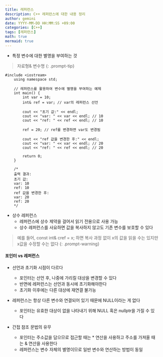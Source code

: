```yaml
---
title: 레퍼런스
description: C++ 레퍼런스에 대한 내용 정리
author: gemini
date: YYYY-MM-DD HH:MM:SS +09:00
categories: [C++]
tags: [레퍼런스]
math: true
mermaid: true
---
```


- 특정 변수에 대한 별명을 부여하는 것

> 자료형& 변수명
{: .prompt-tip}

```
#include <iostream>
    using namespace std;
    
    // 레퍼런스를 활용하여 변수에 별명을 부여하는 예제
    int main() {
        int var = 10;
        int& ref = var; // var의 레퍼런스 선언
    
        cout << "초기 값:" << endl;
        cout << "var: " << var << endl; // 10
        cout << "ref: " << ref << endl; // 10
    
        ref = 20; // ref를 변경하면 var도 변경됨
    
        cout << "ref 값을 변경한 후:" << endl;
        cout << "var: " << var << endl; // 20
        cout << "ref: " << ref << endl; // 20
    
        return 0;
    }
    
    /*
    출력 결과:
    초기 값:
    var: 10
    ref: 10
    ref 값을 변경한 후:
    var: 20
    ref: 20
    */
```

- 상수 레퍼런스
    - 레퍼런스에 상수 제약을 걸어서 읽기 전용으로 사용 가능
    - 상수 레퍼런스를 사요하면 값을 복사하지 않고도 기존 변수를 보호할 수 있다

> 예를 들어, const int& cref = x; 하면 복사 과정 없이 x의 값을 읽을 수는 있지만 x값을 수정할 수는 없다
{: .prompt-warning}

#### 포인터 vs 레퍼런스
- 선언과 초기화 시점이 다르다
    - 포인터는 선언 후, 나중에 가리킬 대상을 변경할 수 있다
    - 반면에 레퍼런스는 선언과 동시에 초기화해야한다
    - 초기화 이후에는 다른 대상에 재연결 불가능

- 레퍼런스는 항상 다른 변수와 연결되어 있기 때문에 NULL이라는 게 없다
    - 포인터는 유효한 대상이 없을 나타내기 위해 NULL 혹은 nullptr을 가질 수 있다

- 간접 참조 문법의 유무
    - 포인터는 주소값을 담으므로 접근할 때는 * 연산을 사용하고 주소를 가져올 때는 & 연산을 사용한다
     - 레퍼런스는 변수 자체의 별명이므로 일반 변수와 연산하는 방법이 동일